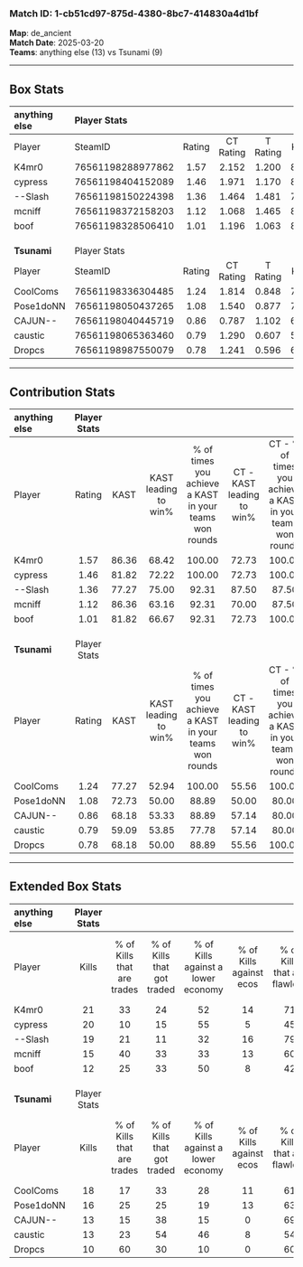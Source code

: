 ### Match ID: 1-cb51cd97-875d-4380-8bc7-414830a4d1bf  
**Map**: de_ancient  
**Match Date**: 2025-03-20  
**Teams**: anything else (13) vs Tsunami (9)  

---  

## Box Stats  

| **anything else** | Player Stats      |        |           |          |       |       |       |         |        |      |     |
| :- | :- | :-: | :-: | :-: | :-: | :-: | :-: | :-: | :-: | :-: | :-: |
| Player            | SteamID           | Rating | CT Rating | T Rating | KAST  |  ADR  | Kills | Assists | Deaths | K/D  | HS% |
| K4mr0             | 76561198288977862 |  1.57  |   2.152   |  1.200   | 86.36 | 99.1  |  21   |    5    |   12   | 1.75 | 47  |
| cypress           | 76561198404152089 |  1.46  |   1.971   |  1.170   | 81.82 | 101.1 |  20   |    7    |   14   | 1.43 | 50  |
| --Slash           | 76561198150224398 |  1.36  |   1.464   |  1.481   | 77.27 | 93.9  |  19   |   11    |   15   | 1.27 | 42  |
| mcniff            | 76561198372158203 |  1.12  |   1.068   |  1.465   | 86.36 | 59.2  |  15   |    3    |   15   | 1.00 | 40  |
| boof              | 76561198328506410 |  1.01  |   1.196   |  1.063   | 81.82 | 70.1  |  12   |    5    |   15   | 0.80 | 58  |
|                   |                   |        |           |          |       |       |       |         |        |      |     |
|                   |                   |        |           |          |       |       |       |         |        |      |     |
|                   |                   |        |           |          |       |       |       |         |        |      |     |
| **Tsunami**       | Player Stats      |        |           |          |       |       |       |         |        |      |     |
| Player            | SteamID           | Rating | CT Rating | T Rating | KAST  |  ADR  | Kills | Assists | Deaths | K/D  | HS% |
| CooIComs          | 76561198336304485 |  1.24  |   1.814   |  0.848   | 77.27 | 100.6 |  18   |    4    |   18   | 1.00 | 66  |
| Pose1doNN         | 76561198050437265 |  1.08  |   1.540   |  0.877   | 72.73 | 63.4  |  16   |    4    |   15   | 1.07 | 12  |
| CAJUN--           | 76561198040445719 |  0.86  |   0.787   |  1.102   | 68.18 | 61.5  |  13   |    7    |   18   | 0.72 | 53  |
| caustic           | 76561198065363460 |  0.79  |   1.290   |  0.607   | 59.09 | 70.1  |  13   |    6    |   19   | 0.68 | 46  |
| Dropcs            | 76561198987550079 |  0.78  |   1.241   |  0.596   | 68.18 | 69.7  |  10   |    9    |   18   | 0.56 | 60  |
---  

## Contribution Stats  

| **anything else** | Player Stats |       |                      |                                                        |                           |                                                             |                          |                                                            |
| :- | :-: | :-: | :-: | :-: | :-: | :-: | :-: | :-: |
| Player            |    Rating    | KAST  | KAST leading to win% | % of times you achieve a KAST in your teams won rounds | CT - KAST leading to win% | CT - % of times you achieve a KAST in your teams won rounds | T - KAST leading to win% | T - % of times you achieve a KAST in your teams won rounds |
| K4mr0             |     1.57     | 86.36 |        68.42         |                         100.00                         |           72.73           |                           100.00                            |          62.50           |                           100.00                           |
| cypress           |     1.46     | 81.82 |        72.22         |                         100.00                         |           72.73           |                           100.00                            |          71.43           |                           100.00                           |
| --Slash           |     1.36     | 77.27 |        75.00         |                         92.31                          |           87.50           |                            87.50                            |          62.50           |                           100.00                           |
| mcniff            |     1.12     | 86.36 |        63.16         |                         92.31                          |           70.00           |                            87.50                            |          55.56           |                           100.00                           |
| boof              |     1.01     | 81.82 |        66.67         |                         92.31                          |           72.73           |                           100.00                            |          57.14           |                           80.00                            |
|                   |              |       |                      |                                                        |                           |                                                             |                          |                                                            |
|                   |              |       |                      |                                                        |                           |                                                             |                          |                                                            |
|                   |              |       |                      |                                                        |                           |                                                             |                          |                                                            |
| **Tsunami**       | Player Stats |       |                      |                                                        |                           |                                                             |                          |                                                            |
| Player            |    Rating    | KAST  | KAST leading to win% | % of times you achieve a KAST in your teams won rounds | CT - KAST leading to win% | CT - % of times you achieve a KAST in your teams won rounds | T - KAST leading to win% | T - % of times you achieve a KAST in your teams won rounds |
| CooIComs          |     1.24     | 77.27 |        52.94         |                         100.00                         |           55.56           |                           100.00                            |          50.00           |                           100.00                           |
| Pose1doNN         |     1.08     | 72.73 |        50.00         |                         88.89                          |           50.00           |                            80.00                            |          50.00           |                           100.00                           |
| CAJUN--           |     0.86     | 68.18 |        53.33         |                         88.89                          |           57.14           |                            80.00                            |          50.00           |                           100.00                           |
| caustic           |     0.79     | 59.09 |        53.85         |                         77.78                          |           57.14           |                            80.00                            |          50.00           |                           75.00                            |
| Dropcs            |     0.78     | 68.18 |        50.00         |                         88.89                          |           55.56           |                           100.00                            |          42.86           |                           75.00                            |
---  

## Extended Box Stats  

| **anything else** | Player Stats |                            |                            |                                    |                         |                              |                                 |        |                             |                                     |                          |                               |                            |
| :- | :-: | :-: | :-: | :-: | :-: | :-: | :-: | :-: | :-: | :-: | :-: | :-: | :-: |
| Player            |    Kills     | % of Kills that are trades | % of Kills that got traded | % of Kills against a lower economy | % of Kills against ecos | % of Kills that are flawless | % of Kills that are close duels | Deaths | % of Deaths that get traded | % of Deaths against a lower economy | % of Deaths against ecos | % of Deaths that are flawless | % of Deaths that are close |
| K4mr0             |      21      |             33             |             24             |                 52                 |           14            |              71              |               10                |   12   |             25              |                 33                  |            8             |              75               |             8              |
| cypress           |      20      |             10             |             15             |                 55                 |            5            |              45              |               10                |   14   |             43              |                 21                  |            0             |              57               |             0              |
| --Slash           |      19      |             21             |             11             |                 32                 |           16            |              79              |                0                |   15   |             40              |                 27                  |            0             |              60               |             0              |
| mcniff            |      15      |             40             |             33             |                 33                 |           13            |              60              |                7                |   15   |             33              |                 27                  |            0             |              73               |             7              |
| boof              |      12      |             25             |             33             |                 50                 |            8            |              42              |                0                |   15   |             33              |                 27                  |            7             |              47               |             13             |
|                   |              |                            |                            |                                    |                         |                              |                                 |        |                             |                                     |                          |                               |                            |
|                   |              |                            |                            |                                    |                         |                              |                                 |        |                             |                                     |                          |                               |                            |
|                   |              |                            |                            |                                    |                         |                              |                                 |        |                             |                                     |                          |                               |                            |
| **Tsunami**       | Player Stats |                            |                            |                                    |                         |                              |                                 |        |                             |                                     |                          |                               |                            |
| Player            |    Kills     | % of Kills that are trades | % of Kills that got traded | % of Kills against a lower economy | % of Kills against ecos | % of Kills that are flawless | % of Kills that are close duels | Deaths | % of Deaths that get traded | % of Deaths against a lower economy | % of Deaths against ecos | % of Deaths that are flawless | % of Deaths that are close |
| CooIComs          |      18      |             17             |             33             |                 28                 |           11            |              61              |                6                |   18   |             17              |                 11                  |            6             |              50               |             6              |
| Pose1doNN         |      16      |             25             |             25             |                 19                 |           13            |              63              |                6                |   15   |             27              |                  7                  |            0             |              87               |             0              |
| CAJUN--           |      13      |             15             |             38             |                 15                 |            0            |              69              |                8                |   18   |             22              |                 11                  |            0             |              61               |             11             |
| caustic           |      13      |             23             |             54             |                 46                 |            8            |              54              |                8                |   19   |             26              |                 16                  |            5             |              47               |             5              |
| Dropcs            |      10      |             60             |             30             |                 10                 |            0            |              60              |                0                |   18   |             17              |                 11                  |            0             |              61               |             6              |
